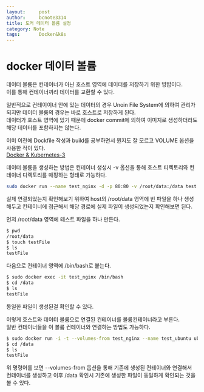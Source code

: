 ```yaml
---
layout:     post
author:     bcnote3314
title: 도커 데이터 볼륨 설정
category: Note
tags: 		Docker&k8s
---
```


# docker 데이터 볼륨

데이터 볼륨은 컨테이너가 아닌 호스트 영역에 데이터를 저장하기 위한 빙밥이다.  
이를 통해 컨테이너끼리 데이터를 교환할 수 있다.  

일반적으로 컨테이이너 안에 있는 데이터의 경우 Unoin File System에 의하여 관리가 되지만 데이터 볼륨의 경우는 바로 호스트로 저장하게 된다.  
데이터가 호스트 영역에 있기 때문에 docker commit에 의하여 이미지로 생성하더라도 해당 데이터를 포함하지는 않는다.  

이미 이전에 Dockfile 작성과 build를 공부하면서 뭔지도 잘 모르고 VOLUME 옵션을 사용한 적이 있다.  
[Docker & Kubernetes-3](https://bcnote3314.github.io/note/2021/07/30/Docker&K8s-3/)  

데이터 볼륨을 생성하는 방법은 컨테이너 생성시 -v 옵션을 통해 호스트 티렉토리와 컨테이너 디렉토리를 매핑하는 형태로 가능하다.  

```bash
sudo docker run --name test_nginx -d -p 80:80 -v /root/data:/data test:0.1
```

실제 연결되었는지 확인해보기 위하여 host의 /root/data 영역에 빈 파일을 하나 생성해두고 컨테이너에 접근해서 해당 경로에 실제 파일이 생성되었는지 확인해보면 된다.  

먼저 /root/data 영역에 테스트 파일을 하나 만든다.  
```bash
$ pwd
/root/data
$ touch testFile
$ ls
testFile
```

다음으로 컨테이너 영역에 /bin/bash로 붙는다. 

```bash
$ sudo docker exec -it test_nginx /bin/bash
$ cd /data
$ ls
testFile

```
동일한 파일이 생성된걸 확인할 수 있다.  

이렇게 호스트와 데이터 볼륨으로 연결된 컨테이너를 볼륨컨테이너라고 부른다.  
일반 컨테이너들을 이 볼륨 컨테이너와 연결하는 방법도 가능하다.  

```bash
$ sudo docker run -i -t --volumes-from test_nginx --name test_ubuntu ubuntu /bin/bash
$ cd /data
$ ls
testFile
```

위 명령어를 보면 --volumes-from 옵션을 통해 기존에 생성된 컨테이너와 연결해서 컨테이너를 생성하고 이후 /data 확인시 기존에 생성한 파일이 동일하게 확인되는 것을 볼 수 있다.  


